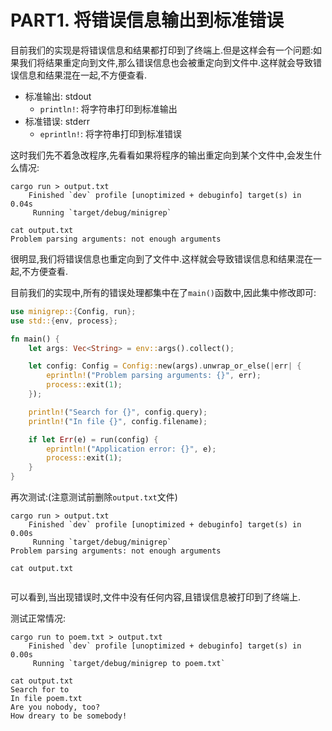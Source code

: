 # PART1. 将错误信息输出到标准错误

目前我们的实现是将错误信息和结果都打印到了终端上.但是这样会有一个问题:如果我们将结果重定向到文件,那么错误信息也会被重定向到文件中.这样就会导致错误信息和结果混在一起,不方便查看.

- 标准输出: stdout
  - `println!`: 将字符串打印到标准输出
- 标准错误: stderr
  - `eprintln!`: 将字符串打印到标准错误

这时我们先不着急改程序,先看看如果将程序的输出重定向到某个文件中,会发生什么情况:

```
cargo run > output.txt
    Finished `dev` profile [unoptimized + debuginfo] target(s) in 0.04s
     Running `target/debug/minigrep`
```

```
cat output.txt 
Problem parsing arguments: not enough arguments
```

很明显,我们将错误信息也重定向到了文件中.这样就会导致错误信息和结果混在一起,不方便查看.

目前我们的实现中,所有的错误处理都集中在了`main()`函数中,因此集中修改即可:

```rust
use minigrep::{Config, run};
use std::{env, process};

fn main() {
    let args: Vec<String> = env::args().collect();

    let config: Config = Config::new(args).unwrap_or_else(|err| {
        eprintln!("Problem parsing arguments: {}", err);
        process::exit(1);
    });

    println!("Search for {}", config.query);
    println!("In file {}", config.filename);

    if let Err(e) = run(config) {
        eprintln!("Application error: {}", e);
        process::exit(1);
    }
}
```

再次测试:(注意测试前删除`output.txt`文件)

```
cargo run > output.txt
    Finished `dev` profile [unoptimized + debuginfo] target(s) in 0.00s
     Running `target/debug/minigrep`
Problem parsing arguments: not enough arguments
```

```
cat output.txt 
 
```

可以看到,当出现错误时,文件中没有任何内容,且错误信息被打印到了终端上.

测试正常情况:

```
cargo run to poem.txt > output.txt
    Finished `dev` profile [unoptimized + debuginfo] target(s) in 0.00s
     Running `target/debug/minigrep to poem.txt`
```

```
cat output.txt 
Search for to
In file poem.txt
Are you nobody, too?
How dreary to be somebody!
```